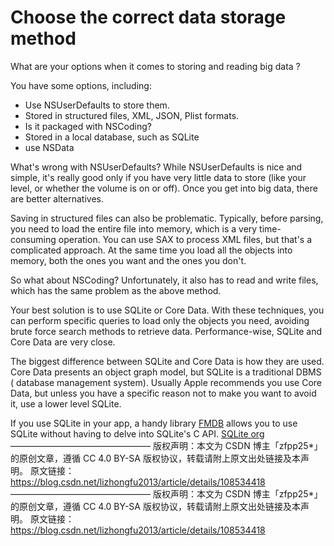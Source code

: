 # Choose the correct data storage method

What are your options when it comes to storing and reading big data ?

You have some options, including:

- Use NSUserDefaults to store them.
- Stored in structured files, XML, JSON, Plist formats.
- Is it packaged with NSCoding?
- Stored in a local database, such as SQLite
- use NSData

What's wrong with NSUserDefaults? While NSUserDefaults is nice and simple, it's really good only if you have very little data to store (like your level, or whether the volume is on or off). Once you get into big data, there are better alternatives.

Saving in structured files can also be problematic. Typically, before parsing, you need to load the entire file into memory, which is a very time-consuming operation. You can use SAX to process XML files, but that's a complicated approach. At the same time you load all the objects into memory, both the ones you want and the ones you don't.

So what about NSCoding? Unfortunately, it also has to read and write files, which has the same problem as the above method.

Your best solution is to use SQLite or Core Data. With these techniques, you can perform specific queries to load only the objects you need, avoiding brute force search methods to retrieve data. Performance-wise, SQLite and Core Data are very close.

The biggest difference between SQLite and Core Data is how they are used. Core Data presents an object graph model, but SQLite is a traditional DBMS ( database management system). Usually Apple recommends you use Core Data, but unless you have a specific reason not to make you want to avoid it, use a lower level SQLite.

If you use SQLite in your app, a handy library [FMDB](https://github.com/ccgus/fmdb) allows you to use SQLite without having to delve into SQLite's C API.
[SQLite org](https://www.sqlite.org/docs.html)
————————————————
版权声明：本文为 CSDN 博主「zfpp25*」的原创文章，遵循 CC 4.0 BY-SA 版权协议，转载请附上原文出处链接及本声明。
原文链接：https://blog.csdn.net/lizhongfu2013/article/details/108534418
————————————————
版权声明：本文为 CSDN 博主「zfpp25*」的原创文章，遵循 CC 4.0 BY-SA 版权协议，转载请附上原文出处链接及本声明。
原文链接：https://blog.csdn.net/lizhongfu2013/article/details/108534418
